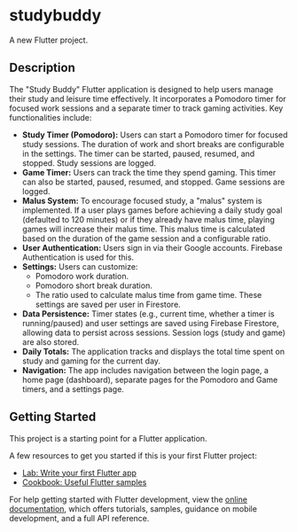 # studybuddy

A new Flutter project.

## Description

The "Study Buddy" Flutter application is designed to help users manage their study and leisure time effectively. It incorporates a Pomodoro timer for focused work sessions and a separate timer to track gaming activities. Key functionalities include:

*   **Study Timer (Pomodoro):** Users can start a Pomodoro timer for focused study sessions. The duration of work and short breaks are configurable in the settings. The timer can be started, paused, resumed, and stopped. Study sessions are logged.
*   **Game Timer:** Users can track the time they spend gaming. This timer can also be started, paused, resumed, and stopped. Game sessions are logged.
*   **Malus System:** To encourage focused study, a "malus" system is implemented. If a user plays games before achieving a daily study goal (defaulted to 120 minutes) or if they already have malus time, playing games will increase their malus time. This malus time is calculated based on the duration of the game session and a configurable ratio.
*   **User Authentication:** Users sign in via their Google accounts. Firebase Authentication is used for this.
*   **Settings:** Users can customize:
    *   Pomodoro work duration.
    *   Pomodoro short break duration.
    *   The ratio used to calculate malus time from game time.
    These settings are saved per user in Firestore.
*   **Data Persistence:** Timer states (e.g., current time, whether a timer is running/paused) and user settings are saved using Firebase Firestore, allowing data to persist across sessions. Session logs (study and game) are also stored.
*   **Daily Totals:** The application tracks and displays the total time spent on study and gaming for the current day.
*   **Navigation:** The app includes navigation between the login page, a home page (dashboard), separate pages for the Pomodoro and Game timers, and a settings page.

## Getting Started

This project is a starting point for a Flutter application.

A few resources to get you started if this is your first Flutter project:

- [Lab: Write your first Flutter app](https://docs.flutter.dev/get-started/codelab)
- [Cookbook: Useful Flutter samples](https://docs.flutter.dev/cookbook)

For help getting started with Flutter development, view the
[online documentation](https://docs.flutter.dev/), which offers tutorials,
samples, guidance on mobile development, and a full API reference.
